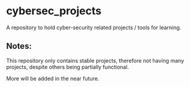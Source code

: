 # cybersec_projects

A repository to hold cyber-security related projects / tools for learning.

## Notes:

This repository only contains stable projects, therefore not having many projects, despite others being partially functional.

More will be added in the near future.
